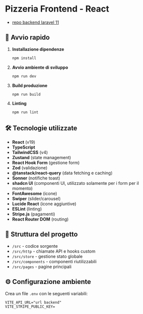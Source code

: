 # Pizzeria Frontend - React

- [repo backend laravel 11](https://github.com/Francescodc92/pizzeria-backend-laravel-11)

## 🚀 Avvio rapido

1. **Installazione dipendenze**
   ```bash
   npm install
   ```
2. **Avvio ambiente di sviluppo**
   ```bash
   npm run dev
   ```
3. **Build produzione**
   ```bash
   npm run build
   ```
4. **Linting**
   ```bash
   npm run lint
   ```

## 🛠️ Tecnologie utilizzate

- **React** (v19)
- **TypeScript**
- **TailwindCSS** (v4)
- **Zustand** (state management)
- **React Hook Form** (gestione form)
- **Zod** (validazione)
- **@tanstack/react-query** (data fetching e caching)
- **Sonner** (notifiche toast)
- **shadcn UI** (componenti UI, utilizzato solamente per i form per il momento)
- **FontAwesome** (icone)
- **Swiper** (slider/carousel)
- **Lucide React** (icone aggiuntive)
- **ESLint** (linting)
- **Stripe.js** (pagamenti)
- **React Router DOM** (routing)

## 📁 Struttura del progetto

- `/src` - codice sorgente
- `/src/http` - chiamate API e hooks custom
- `/src/store` - gestione stato globale
- `/src/components` - componenti riutilizzabili
- `/src/pages` - pagine principali

## ⚙️ Configurazione ambiente

Crea un file `.env` con le seguenti variabili:
```
VITE_API_URL="url backend"
VITE_STRIPE_PUBLIC_KEY=
```

